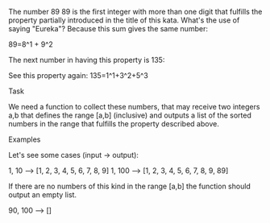 The number 
89
89 is the first integer with more than one digit that fulfills the property partially introduced in the title of this kata. What's the use of saying "Eureka"? Because this sum gives the same number: 

89=8^1 + 9^2

The next number in having this property is 135:

See this property again: 
135=1^1+3^2+5^3

Task

We need a function to collect these numbers, that may receive two integers a,b that defines the range [a,b] (inclusive) and outputs a list of the sorted numbers in the range that fulfills the property described above.

Examples

Let's see some cases (input -> output):

1, 10  --> [1, 2, 3, 4, 5, 6, 7, 8, 9]
1, 100 --> [1, 2, 3, 4, 5, 6, 7, 8, 9, 89]

If there are no numbers of this kind in the range [a,b] the function should output an empty list.

90, 100 --> []

